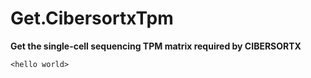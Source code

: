 # Get.CibersortxTpm
**Get the single-cell sequencing TPM matrix required by CIBERSORTX**

`<hello world>` 
